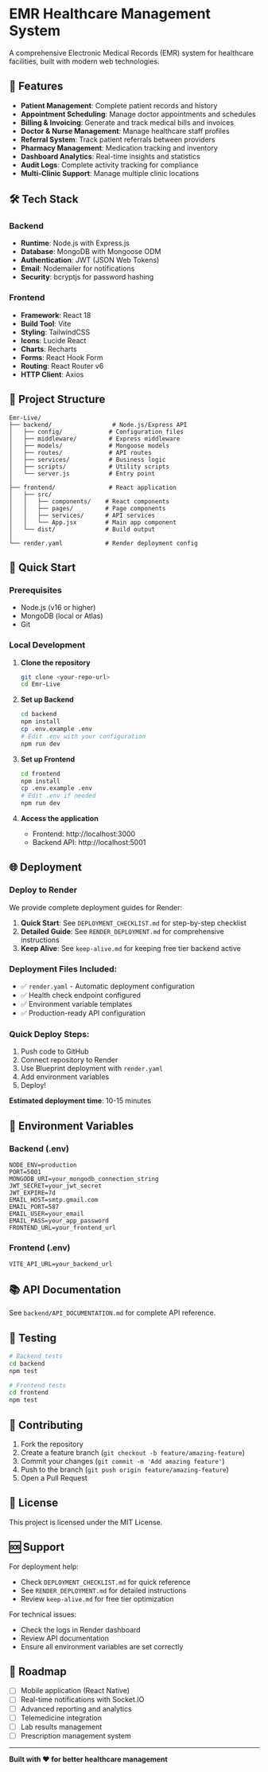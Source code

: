 # EMR Healthcare Management System

A comprehensive Electronic Medical Records (EMR) system for healthcare facilities, built with modern web technologies.

## 🏥 Features

- **Patient Management**: Complete patient records and history
- **Appointment Scheduling**: Manage doctor appointments and schedules
- **Billing & Invoicing**: Generate and track medical bills and invoices
- **Doctor & Nurse Management**: Manage healthcare staff profiles
- **Referral System**: Track patient referrals between providers
- **Pharmacy Management**: Medication tracking and inventory
- **Dashboard Analytics**: Real-time insights and statistics
- **Audit Logs**: Complete activity tracking for compliance
- **Multi-Clinic Support**: Manage multiple clinic locations

## 🛠️ Tech Stack

### Backend
- **Runtime**: Node.js with Express.js
- **Database**: MongoDB with Mongoose ODM
- **Authentication**: JWT (JSON Web Tokens)
- **Email**: Nodemailer for notifications
- **Security**: bcryptjs for password hashing

### Frontend
- **Framework**: React 18
- **Build Tool**: Vite
- **Styling**: TailwindCSS
- **Icons**: Lucide React
- **Charts**: Recharts
- **Forms**: React Hook Form
- **Routing**: React Router v6
- **HTTP Client**: Axios

## 📁 Project Structure

```
Emr-Live/
├── backend/                 # Node.js/Express API
│   ├── config/             # Configuration files
│   ├── middleware/         # Express middleware
│   ├── models/             # Mongoose models
│   ├── routes/             # API routes
│   ├── services/           # Business logic
│   ├── scripts/            # Utility scripts
│   └── server.js           # Entry point
│
├── frontend/               # React application
│   ├── src/
│   │   ├── components/    # React components
│   │   ├── pages/         # Page components
│   │   ├── services/      # API services
│   │   └── App.jsx        # Main app component
│   └── dist/              # Build output
│
└── render.yaml            # Render deployment config
```

## 🚀 Quick Start

### Prerequisites
- Node.js (v16 or higher)
- MongoDB (local or Atlas)
- Git

### Local Development

1. **Clone the repository**
   ```bash
   git clone <your-repo-url>
   cd Emr-Live
   ```

2. **Set up Backend**
   ```bash
   cd backend
   npm install
   cp .env.example .env
   # Edit .env with your configuration
   npm run dev
   ```

3. **Set up Frontend**
   ```bash
   cd frontend
   npm install
   cp .env.example .env
   # Edit .env if needed
   npm run dev
   ```

4. **Access the application**
   - Frontend: http://localhost:3000
   - Backend API: http://localhost:5001

## 🌐 Deployment

### Deploy to Render

We provide complete deployment guides for Render:

1. **Quick Start**: See `DEPLOYMENT_CHECKLIST.md` for step-by-step checklist
2. **Detailed Guide**: See `RENDER_DEPLOYMENT.md` for comprehensive instructions
3. **Keep Alive**: See `keep-alive.md` for keeping free tier backend active

### Deployment Files Included:
- ✅ `render.yaml` - Automatic deployment configuration
- ✅ Health check endpoint configured
- ✅ Environment variable templates
- ✅ Production-ready API configuration

### Quick Deploy Steps:
1. Push code to GitHub
2. Connect repository to Render
3. Use Blueprint deployment with `render.yaml`
4. Add environment variables
5. Deploy!

**Estimated deployment time**: 10-15 minutes

## 🔐 Environment Variables

### Backend (.env)
```env
NODE_ENV=production
PORT=5001
MONGODB_URI=your_mongodb_connection_string
JWT_SECRET=your_jwt_secret
JWT_EXPIRE=7d
EMAIL_HOST=smtp.gmail.com
EMAIL_PORT=587
EMAIL_USER=your_email
EMAIL_PASS=your_app_password
FRONTEND_URL=your_frontend_url
```

### Frontend (.env)
```env
VITE_API_URL=your_backend_url
```

## 📚 API Documentation

See `backend/API_DOCUMENTATION.md` for complete API reference.

## 🧪 Testing

```bash
# Backend tests
cd backend
npm test

# Frontend tests
cd frontend
npm test
```

## 🤝 Contributing

1. Fork the repository
2. Create a feature branch (`git checkout -b feature/amazing-feature`)
3. Commit your changes (`git commit -m 'Add amazing feature'`)
4. Push to the branch (`git push origin feature/amazing-feature`)
5. Open a Pull Request

## 📄 License

This project is licensed under the MIT License.

## 🆘 Support

For deployment help:
- Check `DEPLOYMENT_CHECKLIST.md` for quick reference
- See `RENDER_DEPLOYMENT.md` for detailed instructions
- Review `keep-alive.md` for free tier optimization

For technical issues:
- Check the logs in Render dashboard
- Review API documentation
- Ensure all environment variables are set correctly

## 🎯 Roadmap

- [ ] Mobile application (React Native)
- [ ] Real-time notifications with Socket.IO
- [ ] Advanced reporting and analytics
- [ ] Telemedicine integration
- [ ] Lab results management
- [ ] Prescription management system

---

**Built with ❤️ for better healthcare management**